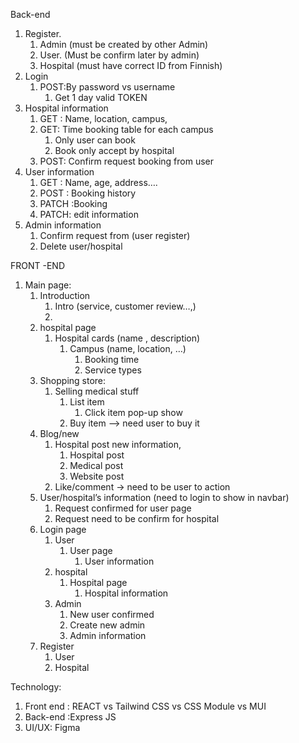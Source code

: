 Back-end

1. Register.
    1. Admin (must be created by other Admin)
    2. User. (Must be confirm later by admin)
    3. Hospital (must have correct ID from Finnish)
2. Login
    1. POST:By password vs username
        1. Get 1 day valid TOKEN
3. Hospital information 
    1. GET : Name, location, campus, 
    2. GET: Time booking table for each campus
        1. Only user can book
        2. Book only accept by hospital
    3. POST: Confirm request booking from user
4. User information 
    1. GET : Name, age, address….
    2. POST : Booking history
    3. PATCH :Booking 
    4. PATCH: edit information
5. Admin information 
    1. Confirm request from (user register)
    2. Delete user/hospital 


FRONT -END 

1. Main page: 
    1. Introduction
        1. Intro (service, customer review…,)
        2. 
    2. hospital page
        1. Hospital cards (name , description)
            1. Campus (name, location, …)
                1. Booking time
                2. Service types 
    3. Shopping store:
        1. Selling medical stuff 
            1. List item
                1. Click item pop-up show 
            2. Buy item —> need user to buy it
    4. Blog/new
        1. Hospital post new information, 
            1. Hospital post
            2. Medical post
            3. Website post
        2. Like/comment -> need to be user to action
    5. User/hospital’s information  (need to login to show in navbar)
        1. Request confirmed for user page
        2. Request need to be confirm for hospital
    6. Login page 
        1. User 
            1. User page 
                1. User information
        2. hospital
            1. Hospital page
                1. Hospital information
        3. Admin 
            1. New user confirmed 
            2. Create new admin
            3. Admin information
    7. Register 
        1. User 
        2. Hospital

Technology:

1. Front end : REACT vs Tailwind CSS vs CSS Module vs MUI 
2. Back-end :Express JS 
3. UI/UX: Figma


